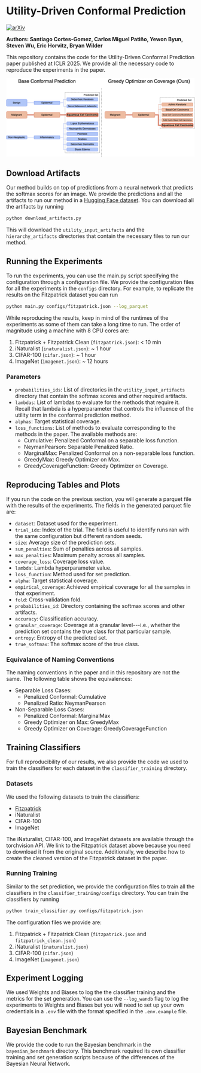 # Utility-Driven Conformal Prediction

[![arXiv](https://img.shields.io/badge/arXiv-2410.01767-b31b1b.svg)](https://arxiv.org/abs/2410.01767)

**Authors: Santiago Cortes-Gomez, Carlos Miguel Patiño, Yewon Byun, Steven Wu, Eric Horvitz, Bryan Wilder**

This repository contains the code for the Utility-Driven Conformal Prediction paper published at ICLR 2025. We provide all the necessary code to reproduce the experiments in the paper.

![Method Overview](imgs/main_diagram.png)

## Download Artifacts

Our method builds on top of predictions from a neural network that predicts the softmax scores for an image. We provide the predictions and all the artifacts to run our method in a [Hugging Face dataset](https://huggingface.co/datasets/cmpatino/utility_driven_prediction). You can download all the artifacts by running

```bash
python download_artifacts.py
```

This will download the `utility_input_artifacts` and the `hierarchy_artifacts` directories that contain the necessary files to run our method.

## Running the Experiments

To run the experiments, you can use the main.py script specifying the configuration through a configuration file. We provide the configuration files for all the experiments in the `configs` directory. For example, to replicate the results on the Fitzpatrick dataset you can run

```bash
python main.py configs/fitzpatrick.json --log_parquet
```

While reproducing the results, keep in mind of the runtimes of the experiments as some of them can take a long time to run. The order of magnitude using a machine with 8 CPU cores are:
1. Fitzpatrick + Fitzpatrick Clean (`fitzpatrick.json`): < 10 min
2. iNaturalist (`inaturalist.json`): ~ 1 hour
3. CIFAR-100 (`cifar.json`): ~ 1 hour
4. ImageNet (`imagenet.json`): ~ 12 hours

### Parameters
* `probabilities_ids`: List of directories in the `utility_input_artifacts` directory that contain the softmax scores and other required artifacts.
* `lambdas`: List of lambdas to evaluate for the methods that require it. Recall that lambda is a hyperparameter that controls the influence of the utility term in the conformal prediction method.
* `alphas`: Target statistical coverage.
* `loss_functions`: List of methods to evaluate corresponding to the methods in the paper. The available methods are:
  * Cumulative: Penalized Conformal on a separable loss function.
  * NeymanPearson: Separable Penalized Ratio.
  * MarginalMax: Penalized Conformal on a non-separable loss function.
  * GreedyMax: Greedy Optimizer on Max.
  * GreedyCoverageFunction: Greedy Optimizer on Coverage.

## Reproducing Tables and Plots

If you run the code on the previous section, you will generate a parquet file with the results of the experiments. The fields in the generated parquet file are:

* `dataset`: Dataset used for the experiment.
* `trial_idx`: Index of the trial. The field is useful to identify runs ran with the same configuration but different random seeds.
* `size`: Average size of the prediction sets.
* `sum_penalties`: Sum of penalties across all samples.
* `max_penalties`: Maximum penalty across all samples.
* `coverage_loss`: Coverage loss value.
* `lambda`: Lambda hyperparameter value.
* `loss_function`: Method used for set prediction.
* `alpha`: Target statistical coverage.
* `empirical_coverage`: Achieved empirical coverage for all the samples in that experiment.
* `fold`: Cross-validation fold.
* `probabilities_id`: Directory containing the softmax scores and other artifacts.
* `accuracy`: Classification accuracy.
* `granular_coverage`: Coverage at a granular level---i.e., whether the prediction set contains the true class for that particular sample.
* `entropy`: Entropy of the predicted set.
* `true_softmax`: The softmax score of the true class.

### Equivalance of Naming Conventions

The naming conventions in the paper and in this repository are not the same. The following table shows the equivalences:

* Separable Loss Cases:
  * Penalized Conformal: Cumulative
  * Penalized Ratio: NeymanPearson
* Non-Separable Loss Cases:
  * Penalized Conformal: MarginalMax
  * Greedy Optimizer on Max: GreedyMax
  * Greedy Optimizer on Coverage: GreedyCoverageFunction

## Training Classifiers

For full reproducibility of our results, we also provide the code we used to train the classifiers for each dataset in the `classifier_training` directory.

### Datasets

We used the following datasets to train the classifiers:
* [Fitzpatrick](https://github.com/mattgroh/fitzpatrick17k?tab=readme-ov-file)
* iNaturalist
* CIFAR-100
* ImageNet

The iNaturalist, CIFAR-100, and ImageNet datasets are available through the torchvision API. We link to the Fitzpatrick dataset above because you need to download it from the original source. Additionally, we describe how to create the cleaned version of the Fitzpatrick dataset in the paper.

### Running Training

Similar to the set prediction, we provide the configuration files to train all the classifiers in the `classifier_training/configs` directory. You can train the classifiers by running

```bash
python train_classifier.py configs/fitzpatrick.json
```

The configuration files we provide are:
1. Fitzpatrick + Fitzpatrick Clean (`fitzpatrick.json` and `fitzpatrick_clean.json`)
2. iNaturalist (`inaturalist.json`)
3. CIFAR-100 (`cifar.json`)
4. ImageNet (`imagenet.json`)

## Experiment Logging

We used Weights and Biases to log the the classifier training and the metrics for the set generation. You can use the `--log_wandb` flag to log the experiments to Weights and Biases but you will need to set up your own credentials in a `.env` file with the format specified in the `.env.example` file.

## Bayesian Benchmark

We provide the code to run the Bayesian benchmark in the `bayesian_benchmark` directory. This benchmark required its own classifier training and set generation scripts because of the differences of the Bayesian Neural Network.